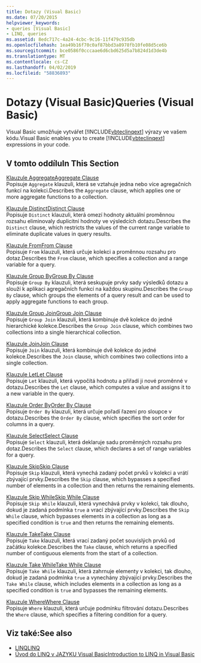 ```yaml
---
title: Dotazy (Visual Basic)
ms.date: 07/20/2015
helpviewer_keywords:
- queries [Visual Basic]
- LINQ, queries
ms.assetid: 8edc717c-4a24-4cbc-9c16-11f479c935db
ms.openlocfilehash: 1ea49b16f70c0af87bbd3a8978fb10fe08d5ce6b
ms.sourcegitcommit: bce0586f0cccaae6d6cbd625d5a7b824d1d3de4b
ms.translationtype: MT
ms.contentlocale: cs-CZ
ms.lasthandoff: 04/02/2019
ms.locfileid: "58836893"
---
```

# <a name="queries-visual-basic"></a><span data-ttu-id="c2ce9-102">Dotazy (Visual Basic)</span><span class="sxs-lookup"><span data-stu-id="c2ce9-102">Queries (Visual Basic)</span></span>
<span data-ttu-id="c2ce9-103">Visual Basic umožňuje vytvářet [!INCLUDE[vbteclinqext](~/includes/vbteclinqext-md.md)] výrazy ve vašem kódu.</span><span class="sxs-lookup"><span data-stu-id="c2ce9-103">Visual Basic enables you to create [!INCLUDE[vbteclinqext](~/includes/vbteclinqext-md.md)] expressions in your code.</span></span>  
  
## <a name="in-this-section"></a><span data-ttu-id="c2ce9-104">V tomto oddílu</span><span class="sxs-lookup"><span data-stu-id="c2ce9-104">In This Section</span></span>  
 [<span data-ttu-id="c2ce9-105">Klauzule Aggregate</span><span class="sxs-lookup"><span data-stu-id="c2ce9-105">Aggregate Clause</span></span>](../../../visual-basic/language-reference/queries/aggregate-clause.md)  
 <span data-ttu-id="c2ce9-106">Popisuje `Aggregate` klauzuli, která se vztahuje jedna nebo více agregačních funkcí na kolekci.</span><span class="sxs-lookup"><span data-stu-id="c2ce9-106">Describes the `Aggregate` clause, which applies one or more aggregate functions to a collection.</span></span>  
  
 [<span data-ttu-id="c2ce9-107">Klauzule Distinct</span><span class="sxs-lookup"><span data-stu-id="c2ce9-107">Distinct Clause</span></span>](../../../visual-basic/language-reference/queries/distinct-clause.md)  
 <span data-ttu-id="c2ce9-108">Popisuje `Distinct` klauzuli, která omezí hodnoty aktuální proměnnou rozsahu eliminovaly duplicitní hodnoty ve výsledcích dotazu.</span><span class="sxs-lookup"><span data-stu-id="c2ce9-108">Describes the `Distinct` clause, which restricts the values of the current range variable to eliminate duplicate values in query results.</span></span>  
  
 [<span data-ttu-id="c2ce9-109">Klauzule From</span><span class="sxs-lookup"><span data-stu-id="c2ce9-109">From Clause</span></span>](../../../visual-basic/language-reference/queries/from-clause.md)  
 <span data-ttu-id="c2ce9-110">Popisuje `From` klauzuli, která určuje kolekci a proměnnou rozsahu pro dotaz.</span><span class="sxs-lookup"><span data-stu-id="c2ce9-110">Describes the `From` clause, which specifies a collection and a range variable for a query.</span></span>  
  
 [<span data-ttu-id="c2ce9-111">Klauzule Group By</span><span class="sxs-lookup"><span data-stu-id="c2ce9-111">Group By Clause</span></span>](../../../visual-basic/language-reference/queries/group-by-clause.md)  
 <span data-ttu-id="c2ce9-112">Popisuje `Group By` klauzuli, která seskupuje prvky sady výsledků dotazu a slouží k aplikaci agregačních funkcí na každou skupinu.</span><span class="sxs-lookup"><span data-stu-id="c2ce9-112">Describes the `Group By` clause, which groups the elements of a query result and can be used to apply aggregate functions to each group.</span></span>  
  
 [<span data-ttu-id="c2ce9-113">Klauzule Group Join</span><span class="sxs-lookup"><span data-stu-id="c2ce9-113">Group Join Clause</span></span>](../../../visual-basic/language-reference/queries/group-join-clause.md)  
 <span data-ttu-id="c2ce9-114">Popisuje `Group Join` klauzuli, která kombinuje dvě kolekce do jedné hierarchické kolekce.</span><span class="sxs-lookup"><span data-stu-id="c2ce9-114">Describes the `Group Join` clause, which combines two collections into a single hierarchical collection.</span></span>  
  
 [<span data-ttu-id="c2ce9-115">Klauzule Join</span><span class="sxs-lookup"><span data-stu-id="c2ce9-115">Join Clause</span></span>](../../../visual-basic/language-reference/queries/join-clause.md)  
 <span data-ttu-id="c2ce9-116">Popisuje `Join` klauzuli, která kombinuje dvě kolekce do jedné kolekce.</span><span class="sxs-lookup"><span data-stu-id="c2ce9-116">Describes the `Join` clause, which combines two collections into a single collection.</span></span>  
  
 [<span data-ttu-id="c2ce9-117">Klauzule Let</span><span class="sxs-lookup"><span data-stu-id="c2ce9-117">Let Clause</span></span>](../../../visual-basic/language-reference/queries/let-clause.md)  
 <span data-ttu-id="c2ce9-118">Popisuje `Let` klauzuli, která vypočítá hodnotu a přiřadí ji nové proměnné v dotazu.</span><span class="sxs-lookup"><span data-stu-id="c2ce9-118">Describes the `Let` clause, which computes a value and assigns it to a new variable in the query.</span></span>  
  
 [<span data-ttu-id="c2ce9-119">Klauzule Order By</span><span class="sxs-lookup"><span data-stu-id="c2ce9-119">Order By Clause</span></span>](../../../visual-basic/language-reference/queries/order-by-clause.md)  
 <span data-ttu-id="c2ce9-120">Popisuje `Order By` klauzuli, která určuje pořadí řazení pro sloupce v dotazu.</span><span class="sxs-lookup"><span data-stu-id="c2ce9-120">Describes the `Order By` clause, which specifies the sort order for columns in a query.</span></span>  
  
 [<span data-ttu-id="c2ce9-121">Klauzule Select</span><span class="sxs-lookup"><span data-stu-id="c2ce9-121">Select Clause</span></span>](../../../visual-basic/language-reference/queries/select-clause.md)  
 <span data-ttu-id="c2ce9-122">Popisuje `Select` klauzuli, která deklaruje sadu proměnných rozsahu pro dotaz.</span><span class="sxs-lookup"><span data-stu-id="c2ce9-122">Describes the `Select` clause, which declares a set of range variables for a query.</span></span>  
  
 [<span data-ttu-id="c2ce9-123">Klauzule Skip</span><span class="sxs-lookup"><span data-stu-id="c2ce9-123">Skip Clause</span></span>](../../../visual-basic/language-reference/queries/skip-clause.md)  
 <span data-ttu-id="c2ce9-124">Popisuje `Skip` klauzuli, která vynechá zadaný počet prvků v kolekci a vrátí zbývající prvky.</span><span class="sxs-lookup"><span data-stu-id="c2ce9-124">Describes the `Skip` clause, which bypasses a specified number of elements in a collection and then returns the remaining elements.</span></span>  
  
 [<span data-ttu-id="c2ce9-125">Klauzule Skip While</span><span class="sxs-lookup"><span data-stu-id="c2ce9-125">Skip While Clause</span></span>](../../../visual-basic/language-reference/queries/skip-while-clause.md)  
 <span data-ttu-id="c2ce9-126">Popisuje `Skip While` klauzuli, která vynechává prvky v kolekci, tak dlouho, dokud je zadaná podmínka `true` a vrací zbývající prvky.</span><span class="sxs-lookup"><span data-stu-id="c2ce9-126">Describes the `Skip While` clause, which bypasses elements in a collection as long as a specified condition is `true` and then returns the remaining elements.</span></span>  
  
 [<span data-ttu-id="c2ce9-127">Klauzule Take</span><span class="sxs-lookup"><span data-stu-id="c2ce9-127">Take Clause</span></span>](../../../visual-basic/language-reference/queries/take-clause.md)  
 <span data-ttu-id="c2ce9-128">Popisuje `Take` klauzuli, která vrací zadaný počet souvislých prvků od začátku kolekce.</span><span class="sxs-lookup"><span data-stu-id="c2ce9-128">Describes the `Take` clause, which returns a specified number of contiguous elements from the start of a collection.</span></span>  
  
 [<span data-ttu-id="c2ce9-129">Klauzule Take While</span><span class="sxs-lookup"><span data-stu-id="c2ce9-129">Take While Clause</span></span>](../../../visual-basic/language-reference/queries/take-while-clause.md)  
 <span data-ttu-id="c2ce9-130">Popisuje `Take While` klauzuli, která zahrnuje elementy v kolekci, tak dlouho, dokud je zadaná podmínka `true` a vynechány zbývající prvky.</span><span class="sxs-lookup"><span data-stu-id="c2ce9-130">Describes the `Take While` clause, which includes elements in a collection as long as a specified condition is `true` and bypasses the remaining elements.</span></span>  
  
 [<span data-ttu-id="c2ce9-131">Klauzule Where</span><span class="sxs-lookup"><span data-stu-id="c2ce9-131">Where Clause</span></span>](../../../visual-basic/language-reference/queries/where-clause.md)  
 <span data-ttu-id="c2ce9-132">Popisuje `Where` klauzuli, která určuje podmínku filtrování dotazu.</span><span class="sxs-lookup"><span data-stu-id="c2ce9-132">Describes the `Where` clause, which specifies a filtering condition for a query.</span></span>  
  
## <a name="see-also"></a><span data-ttu-id="c2ce9-133">Viz také:</span><span class="sxs-lookup"><span data-stu-id="c2ce9-133">See also</span></span>

- [<span data-ttu-id="c2ce9-134">LINQ</span><span class="sxs-lookup"><span data-stu-id="c2ce9-134">LINQ</span></span>](../../../visual-basic/programming-guide/language-features/linq/index.md)
- [<span data-ttu-id="c2ce9-135">Úvod do LINQ v JAZYKU Visual Basic</span><span class="sxs-lookup"><span data-stu-id="c2ce9-135">Introduction to LINQ in Visual Basic</span></span>](../../../visual-basic/programming-guide/language-features/linq/introduction-to-linq.md)
